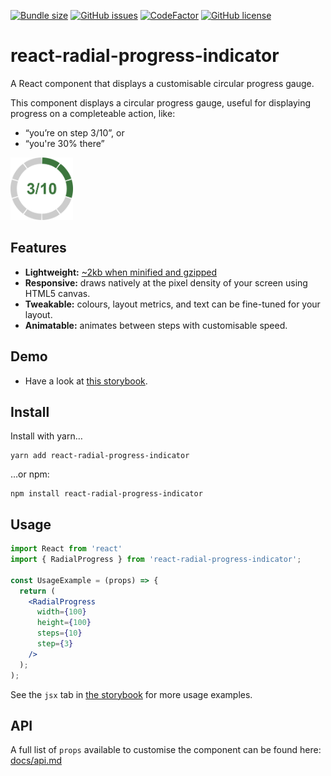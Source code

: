 [![Bundle size](https://img.shields.io/bundlephobia/minzip/react-radial-progress-indicator.svg)](https://bundlephobia.com/result?p=react-radial-progress-indicator)
[![GitHub issues](https://img.shields.io/github/issues/twisty/react-radial-progress-indicator.svg)](https://github.com/twisty/react-radial-progress-indicator/issues)
[![CodeFactor](https://www.codefactor.io/repository/github/twisty/react-radial-progress-indicator/badge)](https://www.codefactor.io/repository/github/twisty/react-radial-progress-indicator)
[![GitHub license](https://img.shields.io/github/license/twisty/react-radial-progress-indicator.svg)](https://github.com/twisty/react-radial-progress-indicator/blob/master/LICENSE)

# react-radial-progress-indicator

A React component that displays a customisable circular progress gauge.

This component displays a circular progress gauge, useful for displaying progress on a completeable action, like:

* “you’re on step 3/10”, or 
* “you're 30% there”

<img alt="3/10" src="docs/example.png" width="100" height="100" />

## Features

* **Lightweight:** [~2kb when minified and gzipped](https://bundlephobia.com/result?p=react-radial-progress-indicator)
* **Responsive:** draws natively at the pixel density of your screen using HTML5 canvas.
* **Tweakable:** colours, layout metrics, and text can be fine-tuned for your layout.
* **Animatable:** animates between steps with customisable speed.

## Demo

* Have a look at [this storybook](https://twisty.github.io/react-radial-progress-indicator/).

## Install

Install with yarn…

```
yarn add react-radial-progress-indicator
```

…or npm:

```
npm install react-radial-progress-indicator
```

## Usage

```jsx
import React from 'react'
import { RadialProgress } from 'react-radial-progress-indicator';

const UsageExample = (props) => {
  return (
    <RadialProgress
      width={100}
      height={100}
      steps={10}
      step={3}
    />
  );
);
```

See the `jsx` tab in [the storybook](https://twisty.github.io/react-radial-progress-indicator/) for more usage examples.

## API

A full list of `props` available to customise the component can be found here: [docs/api.md](docs/api.md)
